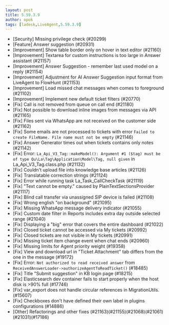 ```yaml
---
layout: post
title: 5.59.3.9
author: opok
tags: [ladesk,LiveAgent,5.59.3.9]
---
```

- [Security] Missing privilege check (#20299)
- [Feature] Answer suggestion (#20931)
- [Improvement] Show table border only on hover in text editor (#21160)
- [Improvement] Textarea for custom instructions is too large in Answer assistant (#21157)
- [Improvement] Answer Suggestion - remember last used model on a reply (#21154)
- [Improvement] Adjustment for AI Answer Suggestion input format from LiveAgent to FlowHunt (#21153)
- [Improvement] Load missed chat messages when comes to foreground (#21102)
- [Improvement] Implement new default ticket filters (#20770)
- [Fix] Call is not removed from queue on call end (#21180)
- [Fix] Not possible to download inline images from messages via API (#21165)
- [Fix] Files sent via WhatsApp are not received on the customer side (#21162)
- [Fix] Some emails are not processed to tickets with error `Failed to create FileName. File name must not be empty` (#21146)
- [Fix] Answer Generator times out when tickets contains only notes (#21142)
- [Fix] Error: `La_Api_V3_Tag::makeModel(): Argument #1 ($tag) must be of type Qu\La\Tag\Application\Model\Tag, null given` in La_Api_V3_Tag.class.php (#21132)
- [Fix] Couldn't upload file into knowledge base articles (#21126)
- [Fix] Translatable correction strings (#21124)
- [Fix] Error while running task La_Task_CallCheckTask (#21119)
- [Fix] "Text cannot be empty." caused by PlainTextSectionsProvider (#21117)
- [Fix] Blind call transfer via unassigned SIP device is failed (#21108)
- [Fix] Wrong english "on background" (#21095)
- [Fix] Missing WhatsApp message delivery indicator (#21055)
- [Fix] Custom date filter in Reports includes extra day outside selected range (#21040)
- [Fix] Displaying a "big" error that covers the entire dashboard (#21022)
- [Fix] Closed ticket cannot be accessed via My tickets (#20992)
- [Fix] Closed tickets are not visible in My tickets (#20991)
- [Fix] Missing ticket item change event when chat ends (#20960)
- [Fix] Missing limits for Agent priority weight (#19358)
- [Fix] View and download url in "Ticket Attachment" tab differs from the one in the message (#19172)
- [Fix] Error: `Not authorized to read received answer` from `ReceivedAnswerLoader->authorizeAgentToReadTicket()` (#18485)
- [Fix] Title "Submit suggestion" in KB login page (#18215)
- [Fix] Elasticsearch dev container fails to start properly when the host disk is >90% full (#17746)
- [Fix] var_export does not handle circular references in MigrationUtils. (#15607)
- [Fix] Checkboxes don't have defined their own label in plugins configurations (#14886)
- [Other] Refactorings and other fixes (#21163)(#21155)(#21068)(#21061)(#21031)(#17186)

